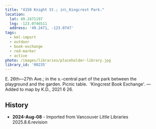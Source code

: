 ```yaml
---
title: "4150 Knight St.; in\_Kingcrest Park."
location:
  lat: 49.2471197
  lng: -123.0746511
  address: '49.2471, -123.0747'
tags:
  - kml-import
  - outdoor
  - book-exchange
  - red-marker
  - active
photo: /images/libraries/placeholder-library.jpg
library_id: '00235'
---
```

E. 26th—27th Ave.; in the s.-central part of the park between the playground and the garden.
Picnic table.  'Kingcrest Book Exchange'.
—Added to map by K.D., 2021 6 26. 

## History
- **2024-Aug-08** - Imported from Vancouver Little Libraries 2025.8.6.revision
